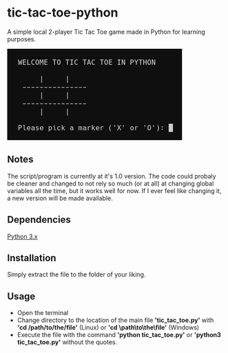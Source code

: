 # tic-tac-toe-python
A simple local 2-player Tic Tac Toe game made in Python for learning purposes.

![Tic Tac Toe in Python](/preview_screenshot.png)
## Notes
The script/program is currently at it's 1.0 version. The code could probaly be cleaner and changed to not rely so much (or at all) at changing global variables all the time, but it works well for now. If I ever feel like changing it, a new version will be made available.
## Dependencies
[Python 3.x](https://www.python.org/downloads/)
## Installation
Simply extract the file to the folder of your liking.
## Usage
- Open the terminal
- Change directory to the location of the main file **'tic_tac_toe.py'** with **'cd /path/to/the/file'** (Linux) or **'cd \path\to\the\file'** (Windows)
- Execute the file with the command **'python tic_tac_toe.py'** or **'python3 tic_tac_toe.py'** without the quotes.
